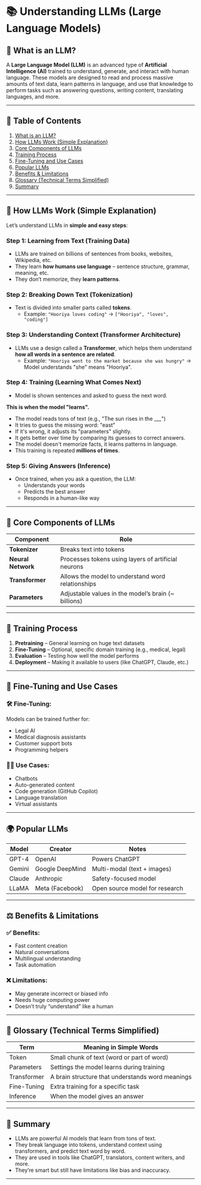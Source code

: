 
# 📚 Understanding LLMs (Large Language Models)

## 🧠 What is an LLM?

A **Large Language Model (LLM)** is an advanced type of **Artificial Intelligence (AI)** trained to understand, generate, and interact with human language. These models are designed to read and process massive amounts of text data, learn patterns in language, and use that knowledge to perform tasks such as answering questions, writing content, translating languages, and more.

---

## 📌 Table of Contents

1. [What is an LLM?](#-what-is-an-llm)
2. [How LLMs Work (Simple Explanation)](#-how-llms-work-simple-explanation)
3. [Core Components of LLMs](#-core-components-of-llms)
4. [Training Process](#-training-process)
5. [Fine-Tuning and Use Cases](#-fine-tuning-and-use-cases)
6. [Popular LLMs](#-popular-llms)
7. [Benefits & Limitations](#-benefits--limitations)
8. [Glossary (Technical Terms Simplified)](#-glossary-technical-terms-simplified)
9. [Summary](#-summary)

---

## 🔎 How LLMs Work (Simple Explanation)

Let’s understand LLMs in **simple and easy steps**:

### Step 1: **Learning from Text (Training Data)**
- LLMs are trained on billions of sentences from books, websites, Wikipedia, etc.
- They learn **how humans use language** – sentence structure, grammar, meaning, etc.
- They don’t memorize, they **learn patterns**.

### Step 2: **Breaking Down Text (Tokenization)**
- Text is divided into smaller parts called **tokens**.
  - Example: `"Hooriya loves coding"` → `["Hooriya", "loves", "coding"]`

### Step 3: **Understanding Context (Transformer Architecture)**
- LLMs use a design called a **Transformer**, which helps them understand **how all words in a sentence are related**.
  - Example: `"Hooriya went to the market because she was hungry"` → Model understands "she" means "Hooriya".

### Step 4: **Training (Learning What Comes Next)**
- Model is shown sentences and asked to guess the next word.

**This is when the model "learns".**
- The model reads tons of text (e.g., "The sun rises in the ___")
- It tries to guess the missing word: "east"
- If it's wrong, it adjusts its "parameters" slightly.
- It gets better over time by comparing its guesses to correct answers.
- The model doesn't memorize facts, it learns patterns in language.
- This training is repeated **millions of times**.

### Step 5: **Giving Answers (Inference)**
- Once trained, when you ask a question, the LLM:
  - Understands your words
  - Predicts the best answer
  - Responds in a human-like way

---

## 🧩 Core Components of LLMs

| Component        | Role                                                      |
|------------------|-----------------------------------------------------------|
| **Tokenizer**     | Breaks text into tokens                                   |
| **Neural Network** | Processes tokens using layers of artificial neurons      |
| **Transformer**    | Allows the model to understand word relationships        |
| **Parameters**     | Adjustable values in the model’s brain (~ billions)      |

---

## 🔄 Training Process

1. **Pretraining** – General learning on huge text datasets
2. **Fine-Tuning** – Optional, specific domain training (e.g., medical, legal)
3. **Evaluation** – Testing how well the model performs
4. **Deployment** – Making it available to users (like ChatGPT, Claude, etc.)

---

## 🎯 Fine-Tuning and Use Cases

### 🛠️ Fine-Tuning:
Models can be trained further for:
- Legal AI
- Medical diagnosis assistants
- Customer support bots
- Programming helpers

### 👩‍💻 Use Cases:
- Chatbots
- Auto-generated content
- Code generation (GitHub Copilot)
- Language translation
- Virtual assistants

---

## 🌍 Popular LLMs

| Model        | Creator      | Notes                                 |
|--------------|--------------|---------------------------------------|
| GPT-4        | OpenAI       | Powers ChatGPT                        |
| Gemini       | Google DeepMind | Multi-modal (text + images)       |
| Claude       | Anthropic    | Safety-focused model                  |
| LLaMA        | Meta (Facebook) | Open source model for research     |

---

## ⚖️ Benefits & Limitations

### ✅ Benefits:
- Fast content creation
- Natural conversations
- Multilingual understanding
- Task automation

### ❌ Limitations:
- May generate incorrect or biased info
- Needs huge computing power
- Doesn’t truly “understand” like a human

---

## 📘 Glossary (Technical Terms Simplified)

| Term             | Meaning in Simple Words                            |
|------------------|----------------------------------------------------|
| Token            | Small chunk of text (word or part of word)         |
| Parameters       | Settings the model learns during training          |
| Transformer      | A brain structure that understands word meanings   |
| Fine-Tuning      | Extra training for a specific task                 |
| Inference        | When the model gives an answer                     |

---

## 📀 Summary

- LLMs are powerful AI models that learn from tons of text.
- They break language into tokens, understand context using transformers, and predict text word by word.
- They are used in tools like ChatGPT, translators, content writers, and more.
- They’re smart but still have limitations like bias and inaccuracy.

---

